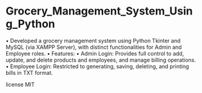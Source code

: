 # Grocery_Management_System_Using_Python
•	Developed a grocery management system using Python Tkinter and MySQL (via XAMPP Server), with distinct functionalities for Admin and Employee roles.
•	Features:
•	Admin Login: Provides full control to add, update, and delete products and employees, and manage billing operations.
•	Employee Login: Restricted to generating, saving, deleting, and printing bills in TXT format.

license MIT
